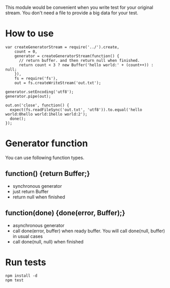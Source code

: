 This module would be convenient when you write test for your original stream.  You don't need a file to provide a big data for your test.

How to use
===

    var createGeneratorStream = require('../').create,
        count = 0,
        generator = createGeneratorStream(function() {
          // return buffer. and then return null when finished.
          return count < 3 ? new Buffer('hello world:' + (count++)) : null;
        }),
        fs = require('fs'),
        out = fs.createWriteStream('out.txt');

    generator.setEncoding('utf8');
    generator.pipe(out);

    out.on('close', function() {
      expect(fs.readFileSync('out.txt', 'utf8')).to.equal('hello world:0hello world:1hello world:2');
      done();
    });

Generator function 
===

You can use following function types.

function() {return Buffer;} 
---

- synchronous generator
- just return Buffer
- return null when finished

function(done) {done(error, Buffer);} 
---

- asynchronous generator
- call done(error, buffer) when ready buffer.  You will call done(null, buffer) in usual cases
- call done(null, null) when finished

Run tests
===

    npm install -d
    npm test
